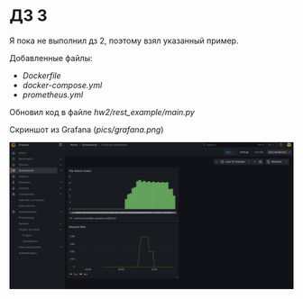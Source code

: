 # ДЗ 3

Я пока не выполнил дз 2, поэтому взял указанный пример.

Добавленные файлы:

- *Dockerfile*
- *docker-compose.yml*
- *prometheus.yml*

Обновил код в файле *hw2/rest_example/main.py*

Скриншот из Grafana (*pics/grafana.png*)

![Dashboard](pics/grafana.png)